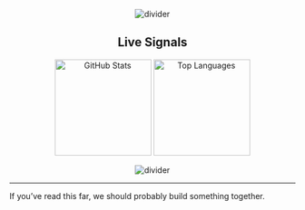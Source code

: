 <p align="center">
  <img src="https://capsule-render.vercel.app/api?type=rect&color=0:6EE7F9,100:A78BFA&height=3&section=header" alt="divider" />
</p>

<h2 align="center">Live Signals</h2>

<p align="center" title="Real-time overview of activity and languages">
  <img height="170" src="https://github-readme-stats.vercel.app/api?username=gns-x&show_icons=true&count_private=true&theme=tokyonight&rank_icon=github" alt="GitHub Stats" />
  <img height="170" src="https://github-readme-stats.vercel.app/api/top-langs/?username=gns-x&layout=compact&langs_count=8&theme=tokyonight" alt="Top Languages" />
</p>

<p align="center">
  <img src="https://capsule-render.vercel.app/api?type=rect&color=0:A78BFA,100:6EE7F9&height=3&section=footer" alt="divider" />
</p>

---

If you’ve read this far, we should probably build something together.

